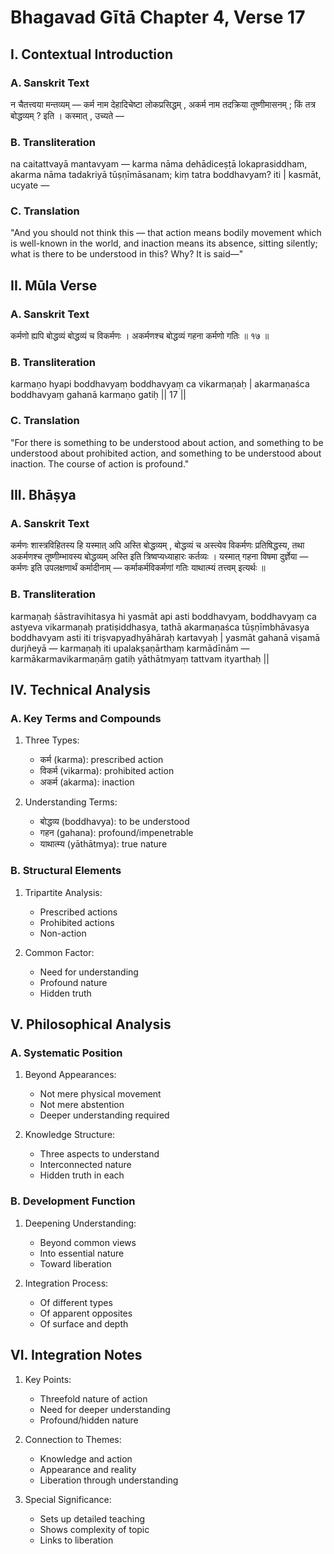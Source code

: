 # Bhagavad Gītā Chapter 4, Verse 17

## I. Contextual Introduction

### A. Sanskrit Text
न चैतत्त्वया मन्तव्यम् — कर्म नाम देहादिचेष्टा लोकप्रसिद्धम् , अकर्म नाम तदक्रिया तूष्णीमासनम् ; किं तत्र बोद्धव्यम् ? इति । कस्मात् , उच्यते —

### B. Transliteration
na caitattvayā mantavyam — karma nāma dehādiceṣṭā lokaprasiddham, akarma nāma tadakriyā tūṣṇīmāsanam; kiṃ tatra boddhavyam? iti | kasmāt, ucyate —

### C. Translation
"And you should not think this — that action means bodily movement which is well-known in the world, and inaction means its absence, sitting silently; what is there to be understood in this? Why? It is said—"

## II. Mūla Verse

### A. Sanskrit Text
कर्मणो ह्यपि बोद्धव्यं बोद्धव्यं च विकर्मणः ।
अकर्मणश्च बोद्धव्यं गहना कर्मणो गतिः ॥ १७ ॥

### B. Transliteration
karmaṇo hyapi boddhavyaṃ boddhavyaṃ ca vikarmaṇaḥ |
akarmaṇaśca boddhavyaṃ gahanā karmaṇo gatiḥ || 17 ||

### C. Translation
"For there is something to be understood about action, and something to be understood about prohibited action, and something to be understood about inaction. The course of action is profound."

## III. Bhāṣya

### A. Sanskrit Text
कर्मणः शास्त्रविहितस्य हि यस्मात् अपि अस्ति बोद्धव्यम् , बोद्धव्यं च अस्त्येव विकर्मणः प्रतिषिद्धस्य, तथा अकर्मणश्च तूष्णीम्भावस्य बोद्धव्यम् अस्ति इति त्रिष्वप्यध्याहारः कर्तव्यः । यस्मात् गहना विषमा दुर्ज्ञेया — कर्मणः इति उपलक्षणार्थं कर्मादीनाम् — कर्माकर्मविकर्मणां गतिः याथात्म्यं तत्त्वम् इत्यर्थः ॥

### B. Transliteration
karmaṇaḥ śāstravihitasya hi yasmāt api asti boddhavyam, boddhavyaṃ ca astyeva vikarmaṇaḥ pratiṣiddhasya, tathā akarmaṇaśca tūṣṇīmbhāvasya boddhavyam asti iti triṣvapyadhyāhāraḥ kartavyaḥ | yasmāt gahanā viṣamā durjñeyā — karmaṇaḥ iti upalakṣaṇārthaṃ karmādīnām — karmākarmavikarmaṇāṃ gatiḥ yāthātmyaṃ tattvam ityarthaḥ ||

## IV. Technical Analysis

### A. Key Terms and Compounds
1. Three Types:
   - कर्म (karma): prescribed action
   - विकर्म (vikarma): prohibited action
   - अकर्म (akarma): inaction

2. Understanding Terms:
   - बोद्धव्य (boddhavya): to be understood
   - गहन (gahana): profound/impenetrable
   - याथात्म्य (yāthātmya): true nature

### B. Structural Elements
1. Tripartite Analysis:
   - Prescribed actions
   - Prohibited actions
   - Non-action

2. Common Factor:
   - Need for understanding
   - Profound nature
   - Hidden truth

## V. Philosophical Analysis

### A. Systematic Position
1. Beyond Appearances:
   - Not mere physical movement
   - Not mere abstention
   - Deeper understanding required

2. Knowledge Structure:
   - Three aspects to understand
   - Interconnected nature
   - Hidden truth in each

### B. Development Function
1. Deepening Understanding:
   - Beyond common views
   - Into essential nature
   - Toward liberation

2. Integration Process:
   - Of different types
   - Of apparent opposites
   - Of surface and depth

## VI. Integration Notes

1. Key Points:
   - Threefold nature of action
   - Need for deeper understanding
   - Profound/hidden nature

2. Connection to Themes:
   - Knowledge and action
   - Appearance and reality
   - Liberation through understanding

3. Special Significance:
   - Sets up detailed teaching
   - Shows complexity of topic
   - Links to liberation
